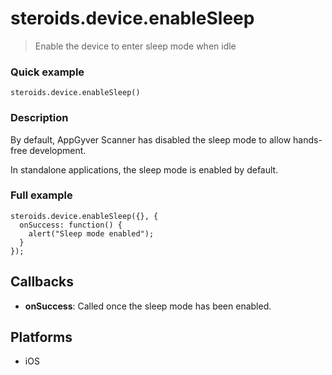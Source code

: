 steroids.device.enableSleep
============================

> Enable the device to enter sleep mode when idle

### Quick example

    steroids.device.enableSleep()

### Description

By default, AppGyver Scanner has disabled the sleep mode to allow hands-free development.

In standalone applications, the sleep mode is enabled by default.

### Full example

    steroids.device.enableSleep({}, {
      onSuccess: function() {
        alert("Sleep mode enabled");
      }
    });

Callbacks
---------
  - __onSuccess__: Called once the sleep mode has been enabled.

Platforms
---------
  - iOS
